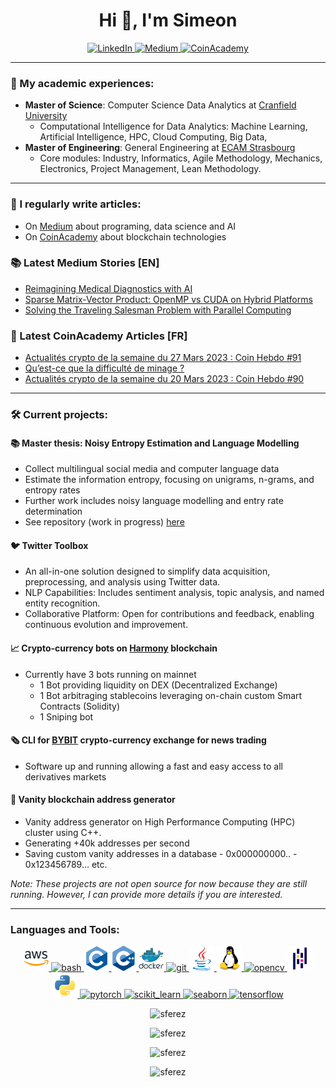 <h1 align="center">Hi 👋, I'm Simeon</h1>
<p align="center">
  <a href="https://www.linkedin.com/in/simeon-ferez/?locale=en_US" target="_blank">
    <img src="https://img.shields.io/badge/linkedin-%230077B5.svg?&style=for-the-badge&logo=linkedin&logoColor=white&color=071A2C" alt="LinkedIn"/>
  </a>
  <a href="https://medium.com/@simeon.ferez" target="_blank">
    <img src="https://img.shields.io/badge/medium-%2312100E.svg?&style=for-the-badge&logo=medium&logoColor=white&color=071A2C" alt="Medium"/>
  </a>
    <a href="https://coinacademy.fr/author/sfrzs" target="_blank">
    <img src="https://img.shields.io/badge/CoinAcademy-%2312100E.svg?&style=for-the-badge&logoColor=white&color=071A2C" alt="CoinAcademy"/>
  </a>
</p>

---

### 📄 My academic experiences:
  - **Master of Science**: Computer Science Data Analytics at [Cranfield University](https://www.cranfield.ac.uk/courses/taught/computational-intelligence-for-data-analytics)
    - Computational Intelligence for Data Analytics: Machine Learning, Artificial Intelligence, HPC, Cloud Computing, Big Data, 
  - **Master of Engineering**: General Engineering at [ECAM Strasbourg](https://icam-strasbourg.eu/en/)
    - Core modules: Industry, Informatics, Agile Methodology, Mechanics, Electronics, Project Management, Lean Methodology.

---

### 📝 I regularly write articles:
  - On [Medium](https://medium.com/@simeon.ferez) about programing, data science and AI
  - On [CoinAcademy](https://coinacademy.fr/author/sfrzs/) about blockchain technologies

### 📚 Latest Medium Stories [EN]
<!-- MEDIUM-STORY-LIST:START -->
- [Reimagining Medical Diagnostics with AI](https://python.plainenglish.io/reimagining-medical-diagnostics-with-ai-19713a0bc640?source=rss-5c4383862039------2)
- [Sparse Matrix-Vector Product: OpenMP vs CUDA on Hybrid Platforms](https://medium.com/@simeon.ferez/sparse-matrix-vector-product-openmp-vs-cuda-on-hybrid-platforms-7ef576fbfc0d?source=rss-5c4383862039------2)
- [Solving the Traveling Salesman Problem with Parallel Computing](https://medium.com/@simeon.ferez/solving-the-traveling-salesman-problem-with-parallel-computing-305f8324515d?source=rss-5c4383862039------2)
<!-- MEDIUM-STORY-LIST:END -->

### 📰 Latest CoinAcademy Articles [FR]
<!-- COINACADEMY-STORY-LIST:START -->
- [Actualités crypto de la semaine du 27 Mars 2023 : Coin Hebdo #91](https://coinacademy.fr/actu/coin-hebdo/coin-hebdo-91/?utm_source=rss&utm_medium=rss&utm_campaign=coin-hebdo-91)
- [Qu’est-ce que la difficulté de minage ?](https://coinacademy.fr/academie/difficulte-minage-mining-bitcoin-hash/?utm_source=rss&utm_medium=rss&utm_campaign=difficulte-minage-mining-bitcoin-hash)
- [Actualités crypto de la semaine du 20 Mars 2023 : Coin Hebdo #90](https://coinacademy.fr/actu/coin-hebdo/coin-hebdo-90/?utm_source=rss&utm_medium=rss&utm_campaign=coin-hebdo-90)
<!-- COINACADEMY-STORY-LIST:END -->

---

### 🛠️ Current projects:

#### 📚 Master thesis: Noisy Entropy Estimation and Language Modelling
  - Collect multilingual social media and computer language data
  - Estimate the information entropy, focusing on unigrams, n-grams, and entropy rates
  - Further work includes noisy language modelling and entry rate determination
  - See repository (work in progress) [here](https://github.com/sferez/Noisy_Entropy_Estimation)

#### 🐦 Twitter Toolbox
  - An all-in-one solution designed to simplify data acquisition, preprocessing, and analysis using Twitter data.
  - NLP Capabilities: Includes sentiment analysis, topic analysis, and named entity recognition.
  - Collaborative Platform: Open for contributions and feedback, enabling continuous evolution and improvement.

#### 📈 Crypto-currency bots on [Harmony](https://harmony.one/) blockchain
  - Currently have 3 bots running on mainnet
    - 1 Bot providing liquidity on DEX (Decentralized Exchange)
    - 1 Bot arbitraging stablecoins leveraging on-chain custom Smart Contracts (Solidity)
    - 1 Sniping bot

#### 🗞️ CLI for [BYBIT](https://www.bybit.com/) crypto-currency exchange for news trading
  - Software up and running allowing a fast and easy access to all derivatives markets

#### 🔑 Vanity blockchain address generator
  - Vanity address generator on High Performance Computing (HPC) cluster using C++.
  - Generating +40k addresses per second
  - Saving custom vanity addresses in a database - 0x000000000.. - 0x123456789... etc.

_Note: These projects are not open source for now because they are still running. However, I can provide more details if you are interested._

---

<h3 align="left">Languages and Tools:</h3>
<p align="center"> <a href="https://aws.amazon.com" target="_blank" rel="noreferrer"> <img src="https://raw.githubusercontent.com/devicons/devicon/master/icons/amazonwebservices/amazonwebservices-original-wordmark.svg" alt="aws" width="40" height="40"/> </a> <a href="https://www.gnu.org/software/bash/" target="_blank" rel="noreferrer"> <img src="https://www.vectorlogo.zone/logos/gnu_bash/gnu_bash-icon.svg" alt="bash" width="40" height="40"/> </a> <a href="https://www.cprogramming.com/" target="_blank" rel="noreferrer"> <img src="https://raw.githubusercontent.com/devicons/devicon/master/icons/c/c-original.svg" alt="c" width="40" height="40"/> </a> <a href="https://www.w3schools.com/cpp/" target="_blank" rel="noreferrer"> <img src="https://raw.githubusercontent.com/devicons/devicon/master/icons/cplusplus/cplusplus-original.svg" alt="cplusplus" width="40" height="40"/> </a> <a href="https://www.docker.com/" target="_blank" rel="noreferrer"> <img src="https://raw.githubusercontent.com/devicons/devicon/master/icons/docker/docker-original-wordmark.svg" alt="docker" width="40" height="40"/> </a> <a href="https://git-scm.com/" target="_blank" rel="noreferrer"> <img src="https://www.vectorlogo.zone/logos/git-scm/git-scm-icon.svg" alt="git" width="40" height="40"/> </a> <a href="https://www.java.com" target="_blank" rel="noreferrer"> <img src="https://raw.githubusercontent.com/devicons/devicon/master/icons/java/java-original.svg" alt="java" width="40" height="40"/> </a> <a href="https://www.linux.org/" target="_blank" rel="noreferrer"> <img src="https://raw.githubusercontent.com/devicons/devicon/master/icons/linux/linux-original.svg" alt="linux" width="40" height="40"/> </a> <a href="https://opencv.org/" target="_blank" rel="noreferrer"> <img src="https://www.vectorlogo.zone/logos/opencv/opencv-icon.svg" alt="opencv" width="40" height="40"/> </a> <a href="https://pandas.pydata.org/" target="_blank" rel="noreferrer"> <img src="https://raw.githubusercontent.com/devicons/devicon/2ae2a900d2f041da66e950e4d48052658d850630/icons/pandas/pandas-original.svg" alt="pandas" width="40" height="40"/> </a> <a href="https://www.python.org" target="_blank" rel="noreferrer"> <img src="https://raw.githubusercontent.com/devicons/devicon/master/icons/python/python-original.svg" alt="python" width="40" height="40"/> </a> <a href="https://pytorch.org/" target="_blank" rel="noreferrer"> <img src="https://www.vectorlogo.zone/logos/pytorch/pytorch-icon.svg" alt="pytorch" width="40" height="40"/> </a> <a href="https://scikit-learn.org/" target="_blank" rel="noreferrer"> <img src="https://upload.wikimedia.org/wikipedia/commons/0/05/Scikit_learn_logo_small.svg" alt="scikit_learn" width="40" height="40"/> </a> <a href="https://seaborn.pydata.org/" target="_blank" rel="noreferrer"> <img src="https://seaborn.pydata.org/_images/logo-mark-lightbg.svg" alt="seaborn" width="40" height="40"/> </a> <a href="https://www.tensorflow.org" target="_blank" rel="noreferrer"> <img src="https://www.vectorlogo.zone/logos/tensorflow/tensorflow-icon.svg" alt="tensorflow" width="40" height="40"/> </a> </p>

<p align="center"><img src="https://github-readme-stats.vercel.app/api?username=sferez&show_icons=true&locale=en&count_private=true" alt="sferez" /></p>

<p align="center"><img src="https://github-readme-streak-stats.herokuapp.com/?user=sferez&" alt="sferez" /></p>
<p align="center"><img src="https://github-readme-stats.vercel.app/api/top-langs?username=sferez&show_icons=true&locale=en&layout=compact&hide_progress=true" alt="sferez" /></p>

<p align="center"><img src="https://komarev.com/ghpvc/?username=sferez&label=Profile%20views&color=0e75b6&style=flat" alt="sferez" /></p>
